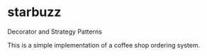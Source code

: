 # starbuzz
Decorator and Strategy Patterns

This is a simple implementation of a coffee shop ordering system.

